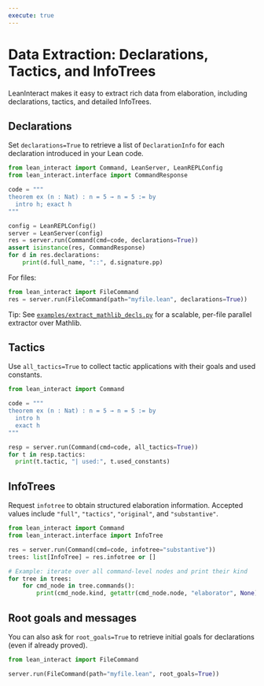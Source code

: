 ```yaml
---
execute: true
---
```


# Data Extraction: Declarations, Tactics, and InfoTrees

LeanInteract makes it easy to extract rich data from elaboration, including declarations, tactics, and detailed InfoTrees.

## Declarations

Set `declarations=True` to retrieve a list of `DeclarationInfo` for each declaration introduced in your Lean code.

```python tags=["execute"]
from lean_interact import Command, LeanServer, LeanREPLConfig
from lean_interact.interface import CommandResponse

code = """
theorem ex (n : Nat) : n = 5 → n = 5 := by
  intro h; exact h
"""

config = LeanREPLConfig()
server = LeanServer(config)
res = server.run(Command(cmd=code, declarations=True))
assert isinstance(res, CommandResponse)
for d in res.declarations:
    print(d.full_name, "::", d.signature.pp)
```

For files:

```python
from lean_interact import FileCommand
res = server.run(FileCommand(path="myfile.lean", declarations=True))
```

Tip: See [`examples/extract_mathlib_decls.py`](https://github.com/augustepoiroux/LeanInteract/blob/main/examples/extract_mathlib_decls.py) for a scalable, per-file parallel extractor over Mathlib.

## Tactics

Use `all_tactics=True` to collect tactic applications with their goals and used constants.

```python tags=["execute"]
from lean_interact import Command

code = """
theorem ex (n : Nat) : n = 5 → n = 5 := by
  intro h
  exact h
"""

resp = server.run(Command(cmd=code, all_tactics=True))
for t in resp.tactics:
  print(t.tactic, "| used:", t.used_constants)
```

## InfoTrees

Request `infotree` to obtain structured elaboration information. Accepted values include `"full"`, `"tactics"`, `"original"`, and `"substantive"`.

```python tags=["execute"]
from lean_interact import Command
from lean_interact.interface import InfoTree

res = server.run(Command(cmd=code, infotree="substantive"))
trees: list[InfoTree] = res.infotree or []

# Example: iterate over all command-level nodes and print their kind
for tree in trees:
    for cmd_node in tree.commands():
        print(cmd_node.kind, getattr(cmd_node.node, "elaborator", None))
```

## Root goals and messages

You can also ask for `root_goals=True` to retrieve initial goals for declarations (even if already proved).

```python
from lean_interact import FileCommand

server.run(FileCommand(path="myfile.lean", root_goals=True))
```
